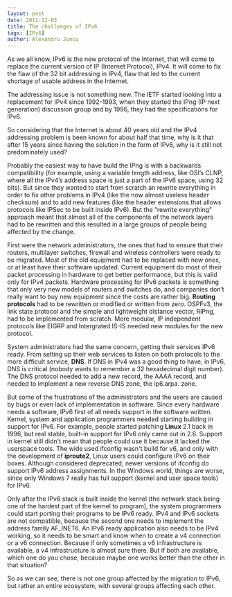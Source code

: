 ```yaml
---
layout: post
date: 2011-12-03
title: The challenges of IPv6
tags: [IPv6]
author: Alexandru Juncu
---
```


As we all know, IPv6 is the new protocol of the Internet, that will come to
replace the current version of IP (Internet Protocol), IPv4. It will come
to fix the flaw of the 32 bit addressing in IPv4, flaw that led to the
current shortage of usable address in the Internet.

The addressing issue is not something new. The IETF started looking into a
replacement for IPv4 since 1992-1993, when they started the IPng (IP next
generation) discussion group and by 1996, they had the specifications for
IPv6.

So considering that the Internet is about 40 years old and the IPv4
addressing problem is been known for about half that time, why is it that
after 15 years since having the solution in the form of IPv6, why is it
still not predominately used?

Probably the easiest way to have build the IPng is with a backwards
compatibility (for example, using a variable length address, like OSI’s
CLNP, where all the IPv4’s address space is just a part of the IPv6 space,
using 32 bits). But since they wanted to start from scratch an rewrite
everything in order to fix other problems in IPv4 (like the now almost
useless header checksum) and to add new features (like the header
extensions that allows protocols like IPSec to be built inside IPv6). But
the “rewrite everything” approach meant that almost all of the components
of the network layers had to be rewritten and this resulted in a large
groups of people being affected by the change.

First were the network administrators, the ones that had to ensure that
their routers, multilayer switches, firewall and wireless controllers were
ready to be migrated. Most of the old equipment had to be replaced with new
ones, or at least have their software updated. Current equipment do most of
their packet processing in hardware to get better performance, but this is
valid only for IPv4 packets. Hardware processing for IPv6 packets is
something that only very new models of routers and switches do, and
companies don’t really want to buy new equipment since the costs are rather
big. **Routing protocols** had to be rewritten or modified or written from zero.
OSPFv3, the link state protocol and the simple and lightweight distance
vector, RIPng, had to be implemented from scratch. More modular, IP
independent protocols like EIGRP and Intergrated IS-IS needed new modules
for the new protocol.

System administrators had the same concern, getting their services IPv6
ready. From setting up their web services to listen on both protocols to
the more difficult service, **DNS**. If DNS in IPv4 was a good thing to have,
in IPv6, DNS is critical (nobody wants to remember a 32 hexadecimal digit
number). The DNS protocol needed to add a new record, the AAAA record, and
needed to implement a new reverse DNS zone, the ip6.arpa. zone.

But some of the frustrations of the administrators and the users are caused
by bugs or even lack of implementation in software. Since every hardware
needs a software, IPv6 first of all needs support in the software written.
Kernel, system and application programmers needed starting building in
support for IPv6. For example, people started patching **Linux** 2.1 back in
1996, but real stable, built-in support for IPv6 only came out in 2.6.
Support in kernel still didn't mean that people could use it because it
lacked the userspace tools. The wide used ifconfig wasn't build for v6, and
only with the development of **iproute2**, Linux users could configure IPv6 on
their boxes. Although considered deprecated, newer versions of ifconfig do
support IPv6 address assignments. In the Windows world, things are worse,
since only Windows 7 really has full support (kernel and user space tools)
for IPv6. 

Only after the IPv6 stack is built inside the kernel (the network stack
being one of the hardest part of the kernel to program), the system
programmers could start porting their programs to be IPv6 ready. IPv4
and IPv6 sockets are not compatible, because the second one needs to
implement the address family AF\_INET6. An IPv6 ready application also
needs to be IPv4 working, so it needs to be smart and know when to create
a v4 connection or a v6 connection. Because  if only sometimes a v6
infrastructure is available, a v4 infrastructure is almost sure there. But
if both are available, which one do you chose, because maybe one works
better than the other in that situation?

So as we can see, there is not one group affected by the migration to IPv6,
but rather an entire ecosystem, with several groups affecting each other.
